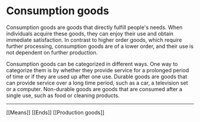# Consumption goods

Consumption goods are goods that directly fulfill people's needs. When individuals acquire these goods, they can enjoy their use and obtain immediate satisfaction. In contrast to higher order goods, which require further processing, consumption goods are of a lower order, and their use is not dependent on further production.

Consumption goods can be categorized in different ways. One way to categorize them is by whether they provide service for a prolonged period of time or if they are used up after one use. Durable goods are goods that can provide service over a long time period, such as a car, a television set or a computer. Non-durable goods are goods that are consumed after a single use, such as food or cleaning products.

---
[[Means]]
[[Ends]]
[[Production goods]]
